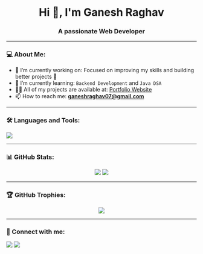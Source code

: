 <h1 align="center">Hi 👋, I'm Ganesh Raghav</h1>
<h3 align="center">A passionate Web Developer </h3>

---

### 💻 About Me:
- 🔭 I’m currently working on: Focused on improving my skills and building better projects 🔧
- 🌱 I’m currently learning: `Backend Development` and `Java DSA`
- 👨‍💻 All of my projects are available at: [Portfolio Website](https://your-portfolio-link.com)
- 📫 How to reach me: **ganeshraghav07@gmail.com**


---

### 🛠️ Languages and Tools:
<p align="left">
  <img src="https://skillicons.dev/icons?i=html,css,js,git,github,react,nodejs,java,expressjs,mongodb" />
</p>

---

### 📊 GitHub Stats:
<p align="center">
  <img src="https://github-readme-stats.vercel.app/api?username=ganeshraghav07&show_icons=true&theme=tokyonight" />
  <img src="https://github-readme-streak-stats.herokuapp.com/?user=ganeshraghav07&theme=tokyonight" />
</p>

---

### 🏆 GitHub Trophies:
<p align="center">
  <img src="https://github-profile-trophy.vercel.app/?username=ganeshraghav07&theme=gruvbox" />
</p>

---

### 🔗 Connect with me:
<p align="left">
  <a href="www.linkedin.com/in/ganeshraghav" target="_blank"><img src="https://img.shields.io/badge/LinkedIn-blue?style=for-the-badge&logo=linkedin" /></a>
  <a href="mailto:ganeshraghav07@gmail.com"><img src="https://img.shields.io/badge/Gmail-red?style=for-the-badge&logo=gmail&logoColor=white" /></a>
</p>

